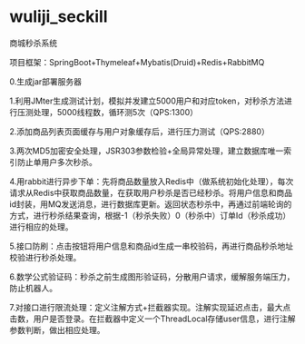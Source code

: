 # wuliji_seckill
商城秒杀系统

项目框架：SpringBoot+Thymeleaf+Mybatis(Druid)+Redis+RabbitMQ

0.生成jar部署服务器

1.利用JMter生成测试计划，模拟并发建立5000用户和对应token，对秒杀方法进行压测处理，5000线程数，循环测5次（QPS:1300）

2.添加商品列表页面缓存与用户对象缓存后，进行压力测试（QPS:2880）

3.两次MD5加密安全处理，JSR303参数检验+全局异常处理，建立数据库唯一索引防止单用户多次秒杀。

4.用rabbit进行异步下单：先将商品数量放入Redis中（做系统初始化处理），每次请求从Redis中获取商品数量，在获取用户秒杀是否已经秒杀。将用户信息和商品id封装，用MQ发送消息，进行数据库更新。返回状态秒杀中，再通过前端轮询的方式，进行秒杀结果查询，根据-1（秒杀失败）0（秒杀中）订单Id（秒杀成功）进行相应的处理。

5.接口防刷：点击按钮将用户信息和商品id生成一串校验码，再进行商品秒杀地址校验进行秒杀处理。

6.数学公式验证码：秒杀之前生成图形验证码，分散用户请求，缓解服务端压力，防止机器人。

7.对接口进行限流处理：定义注解方式+拦截器实现。注解实现延迟点击，最大点击数，用户是否登录。在拦截器中定义一个ThreadLocal存储user信息，进行注解参数判断，做出相应处理。


